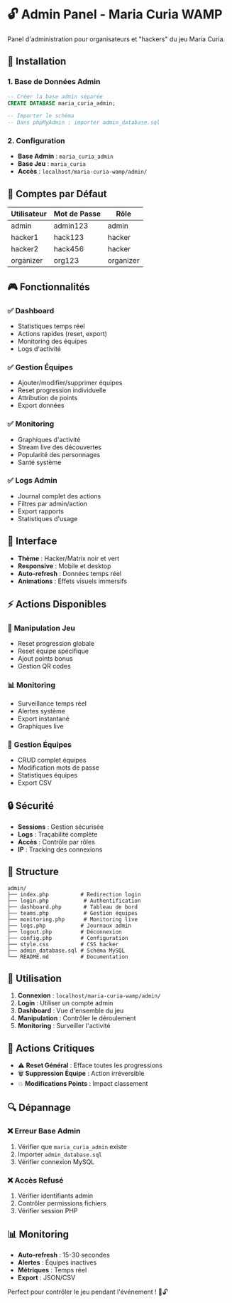 # 🔓 Admin Panel - Maria Curia WAMP

Panel d'administration pour organisateurs et "hackers" du jeu Maria Curia.

## 🚀 Installation

### 1. Base de Données Admin
```sql
-- Créer la base admin séparée
CREATE DATABASE maria_curia_admin;

-- Importer le schéma
-- Dans phpMyAdmin : importer admin_database.sql
```

### 2. Configuration
- **Base Admin** : `maria_curia_admin`
- **Base Jeu** : `maria_curia`
- **Accès** : `localhost/maria-curia-wamp/admin/`

## 👤 Comptes par Défaut

| Utilisateur | Mot de Passe | Rôle |
|-------------|--------------|------|
| admin | admin123 | admin |
| hacker1 | hack123 | hacker |
| hacker2 | hack456 | hacker |
| organizer | org123 | organizer |

## 🎮 Fonctionnalités

### ✅ **Dashboard**
- Statistiques temps réel
- Actions rapides (reset, export)
- Monitoring des équipes
- Logs d'activité

### ✅ **Gestion Équipes**
- Ajouter/modifier/supprimer équipes
- Reset progression individuelle
- Attribution de points
- Export données

### ✅ **Monitoring**
- Graphiques d'activité
- Stream live des découvertes
- Popularité des personnages
- Santé système

### ✅ **Logs Admin**
- Journal complet des actions
- Filtres par admin/action
- Export rapports
- Statistiques d'usage

## 🎨 Interface

- **Thème** : Hacker/Matrix noir et vert
- **Responsive** : Mobile et desktop
- **Auto-refresh** : Données temps réel
- **Animations** : Effets visuels immersifs

## ⚡ Actions Disponibles

### 🔧 **Manipulation Jeu**
- Reset progression globale
- Reset équipe spécifique
- Ajout points bonus
- Gestion QR codes

### 📊 **Monitoring**
- Surveillance temps réel
- Alertes système
- Export instantané
- Graphiques live

### 👥 **Gestion Équipes**
- CRUD complet équipes
- Modification mots de passe
- Statistiques équipes
- Export CSV

## 🔒 Sécurité

- **Sessions** : Gestion sécurisée
- **Logs** : Traçabilité complète
- **Accès** : Contrôle par rôles
- **IP** : Tracking des connexions

## 📁 Structure

```
admin/
├── index.php          # Redirection login
├── login.php           # Authentification
├── dashboard.php       # Tableau de bord
├── teams.php           # Gestion équipes
├── monitoring.php      # Monitoring live
├── logs.php           # Journaux admin
├── logout.php         # Déconnexion
├── config.php         # Configuration
├── style.css          # CSS hacker
├── admin_database.sql # Schéma MySQL
└── README.md          # Documentation
```

## 🎯 Utilisation

1. **Connexion** : `localhost/maria-curia-wamp/admin/`
2. **Login** : Utiliser un compte admin
3. **Dashboard** : Vue d'ensemble du jeu
4. **Manipulation** : Contrôler le déroulement
5. **Monitoring** : Surveiller l'activité

## 🚨 Actions Critiques

- ⚠️ **Reset Général** : Efface toutes les progressions
- 🗑️ **Suppression Équipe** : Action irréversible
- 💥 **Modifications Points** : Impact classement

## 🔍 Dépannage

### ❌ Erreur Base Admin
1. Vérifier que `maria_curia_admin` existe
2. Importer `admin_database.sql`
3. Vérifier connexion MySQL

### ❌ Accès Refusé
1. Vérifier identifiants admin
2. Contrôler permissions fichiers
3. Vérifier session PHP

## 📊 Monitoring

- **Auto-refresh** : 15-30 secondes
- **Alertes** : Équipes inactives
- **Métriques** : Temps réel
- **Export** : JSON/CSV

Perfect pour contrôler le jeu pendant l'événement ! 🎪🔓